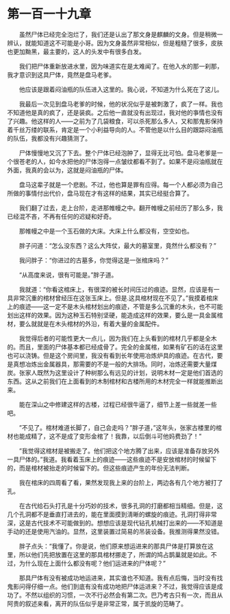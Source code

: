 # 第一百一十九章


　　虽然尸体已经完全泡烂了，我们还是认出了那文身是麒麟的文身。但是稍微一辨认，就能知道这不可能是小哥。因为文身虽然非常相似，但是粗糙了很多，皮肤也更加黝黑，最主要的，这人的头发中有很多白发。

　　我们把尸体重新放进水里，因为味道实在是太难闻了。在他入水的那一刹那，我才意识到这具尸体，竟然是盘马老爹。

　　他应该是跟着闷油瓶的队伍进入这里的。我心说，不知道为什么死在了这儿。

　　我最后一次见到盘马老爹的时候，他的状况似乎是被刺激了，疯了一样。我也不知道他是真的疯了，还是装疯。之后他一直就没有出现过，我对他的亊情也没有了兴趣。他这样的人——之前为了几袋粮食，可以杀死那么多人，又和那鬼影保持着千丝万缕的联系，肯定是一个小利益导向的人。不管他是以什么目的跟踪闷油瓶的队伍，我都没有兴趣猜测了。

　　尸体慢慢地又沉了下去。整个尸体已经泡肿了，显得无比可怕。盘马老爹是一个很苍老的人，如今水把他的尸体泡得一点皱纹都看不到了。如果不是闷油瓶就在外面，我真的会以为，这就是闷油瓶的尸体。

　　盘马这辈子就是一个悲剧。不过，他也算是罪有应得。每一个人都必须为自己所做的事情付出代价，盘马现在才有这样的结果，其实已经挺合算了。

　　我们翻了过去，走上台阶，走进那帷幔之中。翻开帷幔之前经历了那么多，我已经混不吝，不再有任何的迟疑和好奇。

　　那帷幔之中是一个玉石做的大床。大床上什么都没有，空空如也。

　　胖子问道：“怎么没东西？这么大阵仗，最大的墓室里，竟然什么都没有？”

　　我问胖子：“你进过的古墓多，你觉得这是一张棺床吗？”

　　“从高度来说，很有可能是。”胖子道。

　　我就道：“你看这棺床上，有很深的被长时间压过的痕迹。显然，应该是有一具非常沉重的棺材曾经压在这张玉床上。但是.这具棺材现在不见了。”我摸着棺床上的痕迹——这一定不是木头棺材划出的痕迹，不管是多么沉重的木头，也不可能划出这样的效果。因为这种玉石特别坚硬，能造成这样的效果，要么是一具金属棺材，要么就就是在木头棺材的外沿，有着大量的金属配件。

　　我觉得后者的可能性更大一点儿，因为我们在上头看到的棺材几乎都是全木的。而且，里面的尸体基本都已经成骨了。完全的金属棺，如果有矿石的话在这里也可以浇铸。但是这个房间里，我没有看到长年使用冶炼炉具的痕迹。在古代，要是真想冶炼出金属器具，那需要的不是一般的大排场。同时，冶炼还需要大量煤炭。张家人既然为这里设计了种树那么有远见的计划，说明木材一定是他们首选的东西。这从之前我们在上面看到的木制棺材和古楼所用的木材完全一样就能推断出来。

　　能在深山之中修建这样的古楼，过程已经很牛逼了，细节上差一些就差一些吧。

　　”不见了。棺材难道长脚了，自己会走吗？”胖子道，”这年头，张家古楼里的棺材也能成精了，这不是成了变形金棺了！我靠，以后倒斗可他妈费劲了！”

　　”我觉得这棺材是被搬走了。他们把这个地方腾了出来，应该是准备存放另外一具尸体的。”我道。我看着玉床上的痕迹——这些痕迹不是安放棺材的时候留下的，而是棺材被抬走的时候留下的。但这些痕迹产生的年份无法判断。

　　我在棺床的四周看了看，果然发现我上来的台阶上，两边各有几个地方被打了孔。

　　在古代给石头打孔是十分巧妙的技术，很多孔洞的打磨都相当精细。但是，这几个孔洞都不是垂直打进去的，能在里面摸到淸晰的螺旋的痕迹。孔洞打得非常深，这是古代技术不可能做到的。想想应该是现代钻孔机械打出来的——不知道是手动的还是使用汽油的。显然，这里装置过简易的吊装设备。我推测得果然没错。

　　胖子点头：“我懂了。你是说，他们原来想运进来的那具尸体是打算放在这里，所以他们先把放置在这里的那具棺材挪走了，所谓的鸠占鹊巢就是如此。不过，为什么现在上面什么都没有呢？他们运进来的尸体呢？”

　　那具尸体有没有被成功地运进来，其实谁也不知道。我有点后悔，当时没有找鬼影问得仔细一点。他们到底有没有成功地把尸体运进来？不过，我觉得应该是成功了。不然以组织的习惯，一次不行必然会有第二次。巴乃考古只有一次，而且从阿贵的叙述来看，离开的队伍似乎是非常正常，属于凯旋的范畴了。

